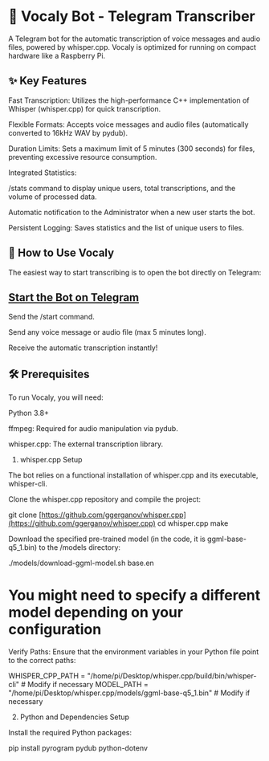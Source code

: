 # 🎤 Vocaly Bot - Telegram Transcriber

A Telegram bot for the automatic transcription of voice messages and audio files, powered by whisper.cpp. Vocaly is optimized for running on compact hardware like a Raspberry Pi.

## ✨ Key Features

Fast Transcription: Utilizes the high-performance C++ implementation of Whisper (whisper.cpp) for quick transcription.

Flexible Formats: Accepts voice messages and audio files (automatically converted to 16kHz WAV by pydub).

Duration Limits: Sets a maximum limit of $5$ minutes ($300$ seconds) for files, preventing excessive resource consumption.

Integrated Statistics:

/stats command to display unique users, total transcriptions, and the volume of processed data.

Automatic notification to the Administrator when a new user starts the bot.

Persistent Logging: Saves statistics and the list of unique users to files.

## 🚀 How to Use Vocaly

The easiest way to start transcribing is to open the bot directly on Telegram:

## [**Start the Bot on Telegram**](https://t.me/VocalyBot)

Send the /start command.

Send any voice message or audio file (max $5$ minutes long).

Receive the automatic transcription instantly!

## 🛠️ Prerequisites

To run Vocaly, you will need:

Python 3.8+

ffmpeg: Required for audio manipulation via pydub.

whisper.cpp: The external transcription library.

1. whisper.cpp Setup

The bot relies on a functional installation of whisper.cpp and its executable, whisper-cli.

Clone the whisper.cpp repository and compile the project:

git clone [https://github.com/ggerganov/whisper.cpp](https://github.com/ggerganov/whisper.cpp)
cd whisper.cpp
make




Download the specified pre-trained model (in the code, it is ggml-base-q5_1.bin) to the /models directory:

./models/download-ggml-model.sh base.en
# You might need to specify a different model depending on your configuration




Verify Paths: Ensure that the environment variables in your Python file point to the correct paths:

WHISPER_CPP_PATH = "/home/pi/Desktop/whisper.cpp/build/bin/whisper-cli" # Modify if necessary
MODEL_PATH = "/home/pi/Desktop/whisper.cpp/models/ggml-base-q5_1.bin" # Modify if necessary




2. Python and Dependencies Setup

Install the required Python packages:

pip install pyrogram pydub python-dotenv

